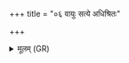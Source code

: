 +++
title = "०६ वायुः सत्ये अधिश्रितः"

+++
<details><summary>मूलम् (GR)</summary>

वायुः सत्ये अधिश्रितः  
प्राणापानाव् अभिरक्षन् ।  
सं प्रजा ऐरयद् इमाः ॥
</details>